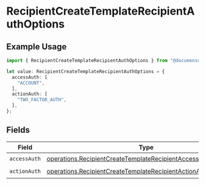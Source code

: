 # RecipientCreateTemplateRecipientAuthOptions

## Example Usage

```typescript
import { RecipientCreateTemplateRecipientAuthOptions } from "@documenso/sdk-typescript/models/operations";

let value: RecipientCreateTemplateRecipientAuthOptions = {
  accessAuth: [
    "ACCOUNT",
  ],
  actionAuth: [
    "TWO_FACTOR_AUTH",
  ],
};
```

## Fields

| Field                                                                                                                                            | Type                                                                                                                                             | Required                                                                                                                                         | Description                                                                                                                                      |
| ------------------------------------------------------------------------------------------------------------------------------------------------ | ------------------------------------------------------------------------------------------------------------------------------------------------ | ------------------------------------------------------------------------------------------------------------------------------------------------ | ------------------------------------------------------------------------------------------------------------------------------------------------ |
| `accessAuth`                                                                                                                                     | [operations.RecipientCreateTemplateRecipientAccessAuthResponse](../../models/operations/recipientcreatetemplaterecipientaccessauthresponse.md)[] | :heavy_check_mark:                                                                                                                               | N/A                                                                                                                                              |
| `actionAuth`                                                                                                                                     | [operations.RecipientCreateTemplateRecipientActionAuthResponse](../../models/operations/recipientcreatetemplaterecipientactionauthresponse.md)[] | :heavy_check_mark:                                                                                                                               | N/A                                                                                                                                              |